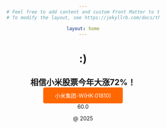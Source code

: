 ```yaml
---
# Feel free to add content and custom Front Matter to this file.
# To modify the layout, see https://jekyllrb.com/docs/themes/#overriding-theme-defaults

layout: home
---
```


  <div class="container">
    <div class="sub0">
      <h1 class="title">
        :)
      </h1>
      <h2 class="subtitle">
        相信小米股票今年大涨72%！
      </h2>
      <div class="links">
        <a
          href="https://xueqiu.com/S/01810"
          target="_blank"
          class="button--orange"
        >
          小米集团-W(HK:01810)
        </a>
      </div>
    </div>
    <div class="sub1">60.0
  </div>
  </div>
  
<footer class="footer">
  <p>@ 2025</p>
</footer>

<style>
html {
  font-family: 'Source Sans Pro', -apple-system, BlinkMacSystemFont, 'Segoe UI',
    Roboto, 'Helvetica Neue', Arial, sans-serif;
  font-size: 16px;
  word-spacing: 1px;
  font-weight: bold;
  -ms-text-size-adjust: 100%;
  -webkit-text-size-adjust: 100%;
  -moz-osx-font-smoothing: grayscale;
  -webkit-font-smoothing: antialiased;
  box-sizing: border-box;
  text-align: center;
}

*,
*:before,
*:after {
  box-sizing: border-box;
  margin: 0;
}

.button--orange {
  display: inline-block;
  border-radius: 4px;
  border: 1px solid #ff6700;
  color: #fff;
  background-color: #ff6700;
  text-decoration: none;
  padding: 10px 30px;
}

.button--orange:hover {
  color: #ff6700;
  border: 1px solid #ff6700;
  background-color: #fff;
}
  
  color: white;
}

</style>
